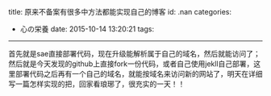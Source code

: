title: 原来不备案有很多中方法都能实现自己的博客
id: .nan
categories:
  - 心の栄養
date: 2015-10-14 13:20:21
tags:
---

首先就是sae直接部署代码，现在升级能解析属于自己的域名，然后就能访问了；然后就是今天发现的github上直接fork一份代码，或者自己使用jekll自己部署，这里部署代码之后再有一个自己的域名，就能按域名来访问新的网站了，明天在详细写一篇怎样实现的把，回家看琅琊了，很充实的一天！！